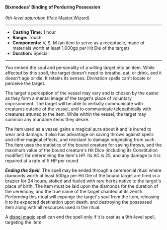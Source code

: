 #### Bixmodeus' Binding of Perduring Possession
*9th-level abjuration* (Pale Master,Wizard)
___
- **Casting Time:** 1 hour
- **Range:** Touch
- **Components:** V, S, M (an item to serve as a receptacle, made of materials worth at least 1,000gp per Hit Die of the target)
- **Duration:** Special
---
You embed the soul and personality of a willing target into an item. While affected by this spell, the target doesn't need to breathe, eat, or drink, and it doesn't age or die. It retains its senses. Divination spells can't locate or perceive the target. 

The target's perception of the vessel may vary and is chosen by the caster as they form a mental image of the target's place of voluntary imprisonment. The target will be able to verbally communicate with creatures outside of the vessel, and to communicate telepathically with creatures attuned to the item. While within the vessel, the target may summon any mundane items they desire.

The item used as a vessel gains a magical aura about it and is inured to wear and damage. It also has advantage on saving throws against spells and other magical effects, and resistant to damage originating from such. The item uses the statistics of the bound creature for saving throws, and the maximum value of the bound creature's Hit Dice (including its Constitution modifier) for determining the item's HP. Its AC is 25, and any damage to it is repaired at a rate of 5 HP per round.

***Ending the Spell.*** The spell may be ended through a ceremonial ritual where diamonds worth at least 500gp per Hit Die of the bound target are fired in a brazier for 24 hours, stoked and fueled with rare herbs native to the target's place of birth. The item must be laid upon the diamonds for the duration of the ceremony, and the true name of the target chanted at its zenith. Performing this ritual will expunge the target's soul from the item, releasing it to its expected destination upon death, and destroying the possessed item along with all resources used in the ritual. 

A [dispel magic](/Magic/Spells/dispel-magic.md) spell can end the spell only if it is cast as a 9th-level spell, targeting the item.